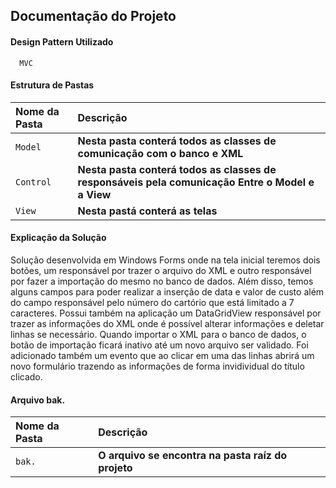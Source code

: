 
## Documentação do Projeto

#### Design Pattern Utilizado

```http
  MVC
```

#### Estrutura de Pastas

| Nome da Pasta| Descrição                           |
| :---------- | :---------------------------------- |
| `Model` | **Nesta pasta conterá todos as classes de comunicação com o banco e XML** |
| `Control` | **Nesta pasta conterá todos as classes de responsáveis pela comunicação Entre o Model e a View** |
| `View` | **Nesta pastá conterá as telas** |

#### Explicação da Solução

Solução desenvolvida em Windows Forms onde na tela inicial teremos dois botões, um responsável por trazer o arquivo do XML e outro responsável por fazer a importação do mesmo no banco de dados. Além disso, temos alguns campos para poder realizar a inserção de data e valor de custo além do campo responsável pelo número do cartório que está limitado a 7 caracteres. Possui também na aplicação um DataGridView responsável por trazer as informações do XML onde é possível alterar informações e deletar linhas se necessário. Quando importar o XML para o banco de dados, o botão de importação ficará inativo até um novo arquivo ser validado. Foi adicionado também um evento que ao clicar em uma das linhas abrirá um novo formulário trazendo as informações de forma invidividual do título clicado.

#### Arquivo bak.
| Nome da Pasta| Descrição                           |
| :---------- | :---------------------------------- |
| `bak.` | **O arquivo se encontra na pasta raíz do projeto** |
